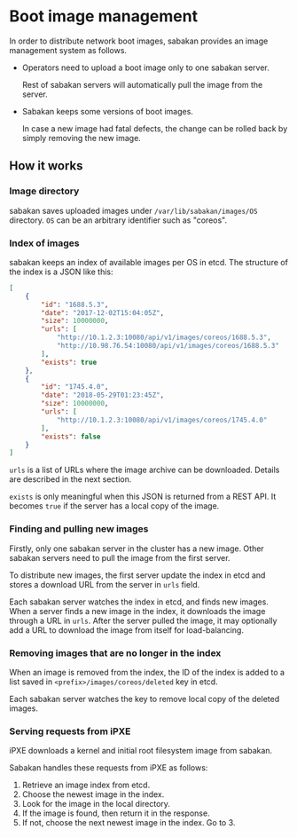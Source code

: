 Boot image management
=====================

In order to distribute network boot images, sabakan provides
an image management system as follows.

* Operators need to upload a boot image only to one sabakan server.

    Rest of sabakan servers will automatically pull the image from the server.

* Sabakan keeps some versions of boot images.

    In case a new image had fatal defects, the change can be rolled back by
    simply removing the new image.

How it works
------------

### Image directory

sabakan saves uploaded images under `/var/lib/sabakan/images/OS` directory.
`OS` can be an arbitrary identifier such as "coreos".

### Index of images

sabakan keeps an index of available images per OS in etcd.
The structure of the index is a JSON like this:

```json
[
    {
        "id": "1688.5.3",
        "date": "2017-12-02T15:04:05Z",
        "size": 10000000,
        "urls": [
            "http://10.1.2.3:10080/api/v1/images/coreos/1688.5.3", 
            "http://10.98.76.54:10080/api/v1/images/coreos/1688.5.3"
        ],
        "exists": true
    },
    {
        "id": "1745.4.0",
        "date": "2018-05-29T01:23:45Z",
        "size": 10000000,
        "urls": [
            "http://10.1.2.3:10080/api/v1/images/coreos/1745.4.0"
        ],
        "exists": false
    }
]
```

`urls` is a list of URLs where the image archive can be downloaded.
Details are described in the next section.

`exists` is only meaningful when this JSON is returned from a REST API.
It becomes `true` if the server has a local copy of the image.

### Finding and pulling new images

Firstly, only one sabakan server in the cluster has a new image.
Other sabakan servers need to pull the image from the first server.

To distribute new images, the first server update the index in etcd and
stores a download URL from the server in `urls` field.

Each sabakan server watches the index in etcd, and finds new images.
When a server finds a new image in the index, it downloads the image through
a URL in `urls`.  After the server pulled the image, it may optionally add
a URL to download the image from itself for load-balancing.

### Removing images that are no longer in the index

When an image is removed from the index, the ID of the index is added
to a list saved in `<prefix>/images/coreos/deleted` key in etcd.

Each sabakan server watches the key to remove local copy of the deleted
images.

### Serving requests from iPXE

iPXE downloads a kernel and initial root filesystem image from sabakan.

Sabakan handles these requests from iPXE as follows:

1. Retrieve an image index from etcd.
2. Choose the newest image in the index.
3. Look for the image in the local directory.
4. If the image is found, then return it in the response.
5. If not, choose the next newest image in the index.  Go to 3.
